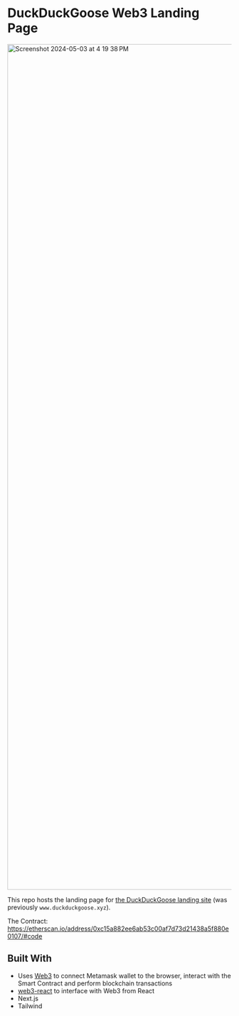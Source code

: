 # DuckDuckGoose Web3 Landing Page

<img width="1903" alt="Screenshot 2024-05-03 at 4 19 38 PM" src="https://github.com/steven-steven/nft_website/assets/22325824/7ead1fda-03d3-4411-9aa1-4cb6e93ba10d">

This repo hosts the landing page for [the DuckDuckGoose landing site](https://nft-website-1a829tf3x-steveninfinity29.vercel.app/) (was previously `www.duckduckgoose.xyz`).

The Contract: https://etherscan.io/address/0xc15a882ee6ab53c00af7d73d21438a5f880e0107/#code

## Built With

- Uses [Web3](https://web3js.readthedocs.io/en/v1.5.2/) to connect Metamask wallet to the browser, interact with the Smart Contract and perform blockchain transactions
- [web3-react](https://github.com/Uniswap/web3-react) to interface with Web3 from React
- Next.js
- Tailwind
